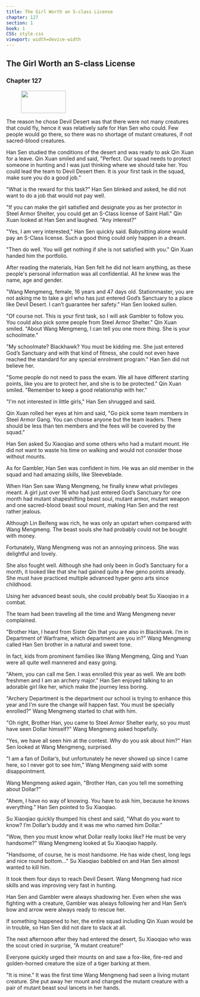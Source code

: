 ```yaml
---
title: The Girl Worth an S-class License
chapter: 127
section: 1
book: 1
CSS: style.css
viewport: width=device-width
---
```


## The Girl Worth an S-class License

### Chapter 127

<figure>
	<img src="../Images/gem.gif" alt="" id="gem" width="120" height="60" />
</figure>

The reason he chose Devil Desert was that there were not many creatures that could fly, hence it was relatively safe for Han Sen who could. Few people would go there, so there was no shortage of mutant creatures, if not sacred-blood creatures.

Han Sen studied the conditions of the desert and was ready to ask Qin Xuan for a leave. Qin Xuan smiled and said, "Perfect. Our squad needs to protect someone in hunting and I was just thinking where we should take her. You could lead the team to Devil Desert then. It is your first task in the squad, make sure you do a good job."

"What is the reward for this task?" Han Sen blinked and asked, he did not want to do a job that would not pay well.

"If you can make the girl satisfied and designate you as her protector in Steel Armor Shelter, you could get an S-Class license of Saint Hall." Qin Xuan looked at Han Sen and laughed. "Any interest?"

"Yes, I am very interested," Han Sen quickly said. Babysitting alone would pay an S-Class license. Such a good thing could only happen in a dream.

"Then do well. You will get nothing if she is not satisfied with you." Qin Xuan handed him the portfolio.

After reading the materials, Han Sen felt he did not learn anything, as these people's personal information was all confidential. All he knew was the name, age and gender.

"Wang Mengmeng, female, 16 years and 47 days old. Stationmaster, you are not asking me to take a girl who has just entered God’s Sanctuary to a place like Devil Desert. I can’t guarantee her safety." Han Sen looked sullen.

"Of course not. This is your first task, so I will ask Gambler to follow you. You could also pick some people from Steel Armor Shelter." Qin Xuan smiled. "About Wang Mengmeng, I can tell you one more thing. She is your schoolmate."

"My schoolmate? Blackhawk? You must be kidding me. She just entered God’s Sanctuary and with that kind of fitness, she could not even have reached the standard for any special enrolment program." Han Sen did not believe her.

"Some people do not need to pass the exam. We all have different starting points, like you are to protect her, and she is to be protected." Qin Xuan smiled. "Remember to keep a good relationship with her."

"I'm not interested in little girls," Han Sen shrugged and said.

Qin Xuan rolled her eyes at him and said, "Go pick some team members in Steel Armor Gang. You can choose anyone but the team leaders. There should be less than ten members and the fees will be covered by the squad."

Han Sen asked Su Xiaoqiao and some others who had a mutant mount. He did not want to waste his time on walking and would not consider those without mounts.

As for Gambler, Han Sen was confident in him. He was an old member in the squad and had amazing skills, like Sleeveblade.

When Han Sen saw Wang Mengmeng, he finally knew what privileges meant. A girl just over 16 who had just entered God’s Sanctuary for one month had mutant shapeshifting beast soul, mutant armor, mutant weapon and one sacred-blood beast soul mount, making Han Sen and the rest rather jealous.

Although Lin Beifeng was rich, he was only an upstart when compared with Wang Mengmeng. The beast souls she had probably could not be bought with money.

Fortunately, Wang Mengmeng was not an annoying princess. She was delightful and lovely.

She also fought well. Although she had only been in God’s Sanctuary for a month, it looked like that she had gained quite a few geno points already. She must have practiced multiple advanced hyper geno arts since childhood.

Using her advanced beast souls, she could probably beat Su Xiaoqiao in a combat.

The team had been traveling all the time and Wang Mengmeng never complained.

"Brother Han, I heard from Sister Qin that you are also in Blackhawk. I’m in Department of Warframe, which department are you in?" Wang Mengmeng called Han Sen brother in a natural and sweet tone.

In fact, kids from prominent families like Wang Mengmeng, Qing and Yuan were all quite well mannered and easy going.

"Ahem, you can call me Sen. I was enrolled this year as well. We are both freshmen and I am an archery major." Han Sen enjoyed talking to an adorable girl like her, which make the journey less boring.

"Archery Department is the department our school is trying to enhance this year and I’m sure the change will happen fast. You must be specially enrolled?" Wang Mengmeng started to chat with him.

"Oh right, Brother Han, you came to Steel Armor Shelter early, so you must have seen Dollar himself?" Wang Mengmeng asked hopefully.

"Yes, we have all seen him at the contest. Why do you ask about him?" Han Sen looked at Wang Mengmeng, surprised.

"I am a fan of Dollar’s, but unfortunately he never showed up since I came here, so I never got to see him," Wang Mengmeng said with some disappointment.

Wang Mengmeng asked again, "Brother Han, can you tell me something about Dollar?"

"Ahem, I have no way of knowing. You have to ask him, because he knows everything." Han Sen pointed to Su Xiaoqiao.

Su Xiaoqiao quickly thumped his chest and said, "What do you want to know? I’m Dollar’s buddy and it was me who named him Dollar."

"Wow, then you must know what Dollar really looks like? He must be very handsome?" Wang Mengmeng looked at Su Xiaoqiao happily.

"Handsome, of course, he is most handsome. He has wide chest, long legs and nice round bottom..." Su Xiaoqiao babbled on and Han Sen almost wanted to kill him.

It took them four days to reach Devil Desert. Wang Mengmeng had nice skills and was improving very fast in hunting.

Han Sen and Gambler were always shadowing her. Even when she was fighting with a creature, Gambler was always following her and Han Sen’s bow and arrow were always ready to rescue her.

If something happened to her, the entire squad including Qin Xuan would be in trouble, so Han Sen did not dare to slack at all.

The next afternoon after they had entered the desert, Su Xiaoqiao who was the scout cried in surprise, "A mutant creature!"

Everyone quickly urged their mounts on and saw a fox-like, fire-red and golden-horned creature the size of a tiger barking at them.

"It is mine." It was the first time Wang Mengmeng had seen a living mutant creature. She put away her mount and charged the mutant creature with a pair of mutant beast soul lancets in her hands.